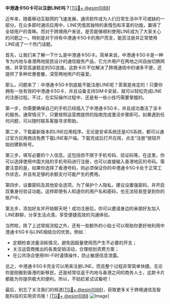 **中港通卡5G卡可以注册LINE吗？**[[TG💪+ @esim1088](https://t.me/s/esim1088)]

近年来，随着移动互联网的飞速发展，通讯软件成为人们日常生活中不可或缺的一部分。在众多即时通讯应用中，LINE凭借其独特的表情包和丰富的功能，赢得了全球用户的青睐。而对于跨境用户来说，是否能够顺利使用LINE成为了大家关心的问题之一。特别是对于持有中港通卡5G卡的用户而言，能否注册并正常使用LINE成了一个热门话题。

首先，让我们来了解一下什么是中港通卡5G卡。简单来说，中港通卡5G卡是一种专为内地与香港两地居民设计的通信服务产品，它允许用户在两地之间自由切换网络，并享受高速稳定的5G连接。这款卡片不仅解决了跨境通信中的诸多不便，还提供了多种优惠套餐，深受两地用户的喜爱。

那么，问题来了：中港通卡5G卡到底能不能注册LINE呢？答案是肯定的！只要你拥有一张有效的中港通卡5G卡，并且设备支持SIM卡安装，就可以轻松完成LINE的注册过程。不过，在实际操作过程中，还是有一些小技巧需要掌握的。

第一步，你需要确保自己的手机已经插入了中港通卡5G卡，并且成功激活了该卡的服务。通常情况下，只要按照运营商提供的指南完成激活步骤即可。如果遇到任何问题，可以随时联系客服寻求帮助。

第二步，下载最新版本的LINE应用程序。无论是安卓系统还是iOS系统，都可以通过官方应用商店免费下载LINE客户端。下载完成后打开应用，点击“注册”按钮开始创建新账号。

第三步，填写必要的个人信息。这包括但不限于手机号码、验证码等。在这里，你可以选择使用中国大陆的手机号码进行注册，也可以直接输入香港地区的号码。需要注意的是，如果你选择了香港号码，则必须保证你的中港通卡5G卡处于正常工作状态，并且有足够的余额支付可能产生的费用。

第四步，设置密码及其他安全选项。为了保护个人隐私，建议设置强密码，并开启双重身份验证功能。这样即使有人知道你的用户名和密码，也无法轻易登录到你的账户中。

第五步，添加好友并开始聊天吧！成功注册后，你可以邀请身边的亲朋好友加入LINE群聊，分享生活点滴，享受便捷高效的沟通体验。

当然啦，除了上述常规流程之外，还有一些额外的小贴士可以帮助你更好地利用中港通卡5G卡与LINE相结合的优势。例如：

- 定期检查流量消耗情况，避免因超量使用而产生不必要的开支；
- 关注运营商推出的各类促销活动，合理规划资费方案；
- 在公共场合使用Wi-Fi时谨慎操作，防止敏感信息泄露。

总之，中港通卡5G卡完全可以用来注册LINE，而且整个过程非常简单快捷。无论你是刚搬到香港的新移民，还是经常往返于内地与香港之间的商务人士，这款卡片都能为你提供极大的便利。所以，不妨赶紧试试看吧！

最后，别忘了关注我们的频道[[TG💪+ @esim1088](https://t.me/s/esim1088)]，获取更多关于跨境通信及智能科技的实用资讯哦！[[TG💪+ @esim1088](https://t.me/s/esim1088) ![Image](https://i.postimg.cc/4NQfJmqS/Snipaste-2025-05-13-00-14-12.png)]